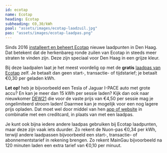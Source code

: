 ```yaml
---
id: ecotap
name: Ecotap
heading: Ecotap
subheading: €0,30/kWh
paal: "assets/images/ecotap-laadzuil.jpg"
pas: "assets/images/ecotap-laadpas.png"
---
```

Sinds 2016 [installeert en beheert Ecotap](https://www.ecotap.nl/uitvoering-van-1200-laadpunten-den-haag-begonnen/) nieuwe laadpunten in Den Haag. Dat betekent dat de herkenbareg ronde zuilen van Ecotap in steeds meer straten te vinden zijn. Deze zijn speciaal voor Den Haag in een grijze kleur.

Bij deze laadpalen laat je het meest voordelig op met de **gratis** [laadpas van Ecotap](https://ecotap.evc-net.com/Register/NonCompany?lang=nl) zelf. Je betaalt dan geen start-, transactie- of tijdstarief; je betaalt €0,30 per geladen kWh.

**Let op!** heb je bijvoorbeeld een Tesla of Jaguar I-PACE auto met grote accu? En kan je meer dan 15 kWh per sessie laden? Kijk dan ook naar nieuwkomer [DEW21](https://elektromobilitaet.dew21.de/fahr-e) die voor de vaste prijs van €4,50 per sessie mag je ongelimiteerd stroom laden! Daarmee kan je mogelijk voor een nog lagere prijs opladen. Dat moet wel door middel van hen [app of website](https://dew21-ladeapp.chargecloud.de) in combinatie met een creditcard, in plaats van met een laadpas.

Je kunt ook bijna iedere andere laadpas gebruiken bij Ecotap laadpunten, maar deze zijn vaak iets duurder. Zo rekent de Nuon-pas €0,34 per kWh, terwijl andere laadpassen bijvoorbeeld een start-, transactie- of abonnementstarief in rekening brengen. Zo rekent MainGau bijvoorbeeld na 120 minuten laden een extra tarief van €0,10 per minuut.
